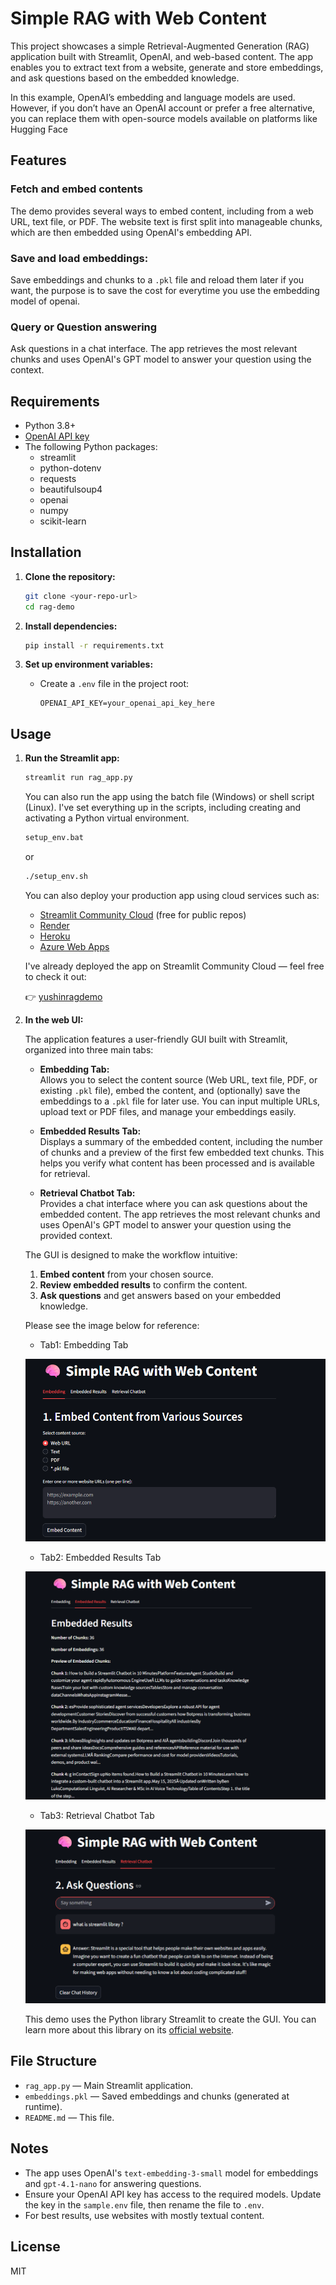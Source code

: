 # Simple RAG with Web Content

This project showcases a simple Retrieval-Augmented Generation (RAG) application built with Streamlit, OpenAI, and web-based content. The app enables you to extract text from a website, generate and store embeddings, and ask questions based on the embedded knowledge.

In this example, OpenAI’s embedding and language models are used. However, if you don’t have an OpenAI account or prefer a free alternative, you can replace them with open-source models available on platforms like Hugging Face

## Features

### Fetch and embed contents
   
The demo provides several ways to embed content, including from a web URL, text file, or PDF. The website text is first split into manageable chunks, which are then embedded using OpenAI's embedding API.
  
### Save and load embeddings:

Save embeddings and chunks to a `.pkl` file and reload them later if you want, the purpose is to save the cost for everytime you use the embedding model of openai.

### Query or Question answering 

Ask questions in a chat interface. The app retrieves the most relevant chunks and uses OpenAI's GPT model to answer your question using the context.

## Requirements

- Python 3.8+
- [OpenAI API key](https://platform.openai.com/)
- The following Python packages:
  - streamlit
  - python-dotenv
  - requests
  - beautifulsoup4
  - openai
  - numpy
  - scikit-learn

## Installation

1. **Clone the repository:**
    ```sh
    git clone <your-repo-url>
    cd rag-demo
    ```

2. **Install dependencies:**
    ```sh
    pip install -r requirements.txt
    ```

3. **Set up environment variables:**
    - Create a `.env` file in the project root:
      ```
      OPENAI_API_KEY=your_openai_api_key_here
      ```

## Usage

1. **Run the Streamlit app:**
    ```sh
    streamlit run rag_app.py
    ```
    You can also run the app using the batch file (Windows) or shell script (Linux). I've set everything up in the scripts, including creating and activating a Python virtual environment.
    ```sh
    setup_env.bat
    ```
    or

     ```sh
    ./setup_env.sh
    ```

    You can also deploy your production app using cloud services such as: 
    - [Streamlit Community Cloud](https://streamlit.io/cloud) (free for public repos)
    - [Render](https://render.com/)
    - [Heroku](https://www.heroku.com/)
    - [Azure Web Apps](https://azure.microsoft.com/en-us/products/app-service/)

    I've already deployed the app on Streamlit Community Cloud — feel free to check it out:

    👉 [yushinragdemo](https://yushinragdemo.streamlit.app/)

2. **In the web UI:**

    The application features a user-friendly GUI built with Streamlit, organized into three main tabs:

    - **Embedding Tab:**  
    Allows you to select the content source (Web URL, text file, PDF, or existing `.pkl` file), embed the content, and (optionally) save the embeddings to a `.pkl` file for later use. You can input multiple URLs, upload text or PDF files, and manage your embeddings easily.

    - **Embedded Results Tab:**  
    Displays a summary of the embedded content, including the number of chunks and a preview of the first few embedded text chunks. This helps you verify what content has been processed and is available for retrieval.

    - **Retrieval Chatbot Tab:**  
    Provides a chat interface where you can ask questions about the embedded content. The app retrieves the most relevant chunks and uses OpenAI's GPT model to answer your question using the provided context.

    The GUI is designed to make the workflow intuitive:  
    1. **Embed content** from your chosen source.  
    2. **Review embedded results** to confirm the content.  
    3. **Ask questions** and get answers based on your embedded knowledge.

    Please see the image below for reference:
    * Tab1: Embedding Tab
    
    ![alt text](./img/GUI1.png)

    * Tab2: Embedded Results Tab

    ![alt text](./img/GUI2.png)

    * Tab3: Retrieval Chatbot Tab

    ![alt text](./img/GUI3.png)

    This demo uses the Python library Streamlit to create the GUI. You can learn more about this library on its [official website](https://docs.streamlit.io/get-started/tutorials).

## File Structure

- `rag_app.py` — Main Streamlit application.
- `embeddings.pkl` — Saved embeddings and chunks (generated at runtime).
- `README.md` — This file.

## Notes

- The app uses OpenAI's `text-embedding-3-small` model for embeddings and `gpt-4.1-nano` for answering questions.
- Ensure your OpenAI API key has access to the required models. Update the key in the ```sample.env``` file, then rename the file to ```.env```.
- For best results, use websites with mostly textual content.

## License

MIT